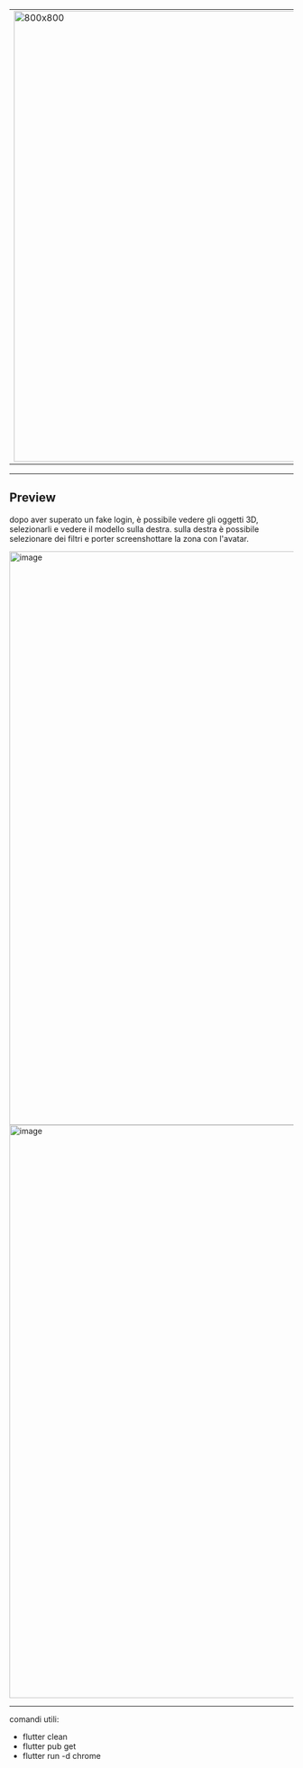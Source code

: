 <table>
  <tr>
    <td>
      <img width="800" height="800" alt="800x800" src="https://github.com/user-attachments/assets/24ac6a82-4112-475a-9d0b-d4611ddbcf06"  alt="InQuadrato" width="150px" />
    </td>
    <td align="center">
      <h1>InQuadrato</h1> 
      <p > piccolo progetto in **flutter** per l'INQUADRATURA di oggetti 3D. E' possibile importare file di tipo `.fbx`, `.glb` e `.obj` </p>
    </td>
  </tr>
</table>

---

## Preview

dopo aver superato un fake login, è possibile vedere gli oggetti 3D, selezionarli e vedere il modello sulla destra.
sulla destra è possibile selezionare dei filtri e porter screenshottare la zona con l'avatar.

<img width="1918" height="1018" alt="image" src="https://github.com/user-attachments/assets/0564deb0-a719-449c-803a-a68202d49b57" />
<img width="1918" height="1017" alt="image" src="https://github.com/user-attachments/assets/c8d1f5a3-cda0-49c3-851d-ff9480c9b680" />


---

comandi utili:

- flutter clean
- flutter pub get
- flutter run -d chrome
